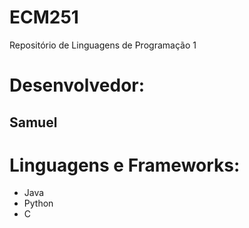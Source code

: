 # ECM251
Repositório de Linguagens de Programação 1

# Desenvolvedor:
## Samuel

# Linguagens e Frameworks:
- Java
- Python
- C
